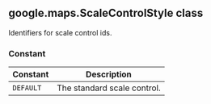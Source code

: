 <h2 id="ScaleControlStyle">google.maps.ScaleControlStyle class</h2>
<p>Identifiers for scale control ids.</p><h3>Constant</h3><table summary="class ScaleControlStyle - Constants" width="100%">
<thead>
<tr><th>Constant</th>
<th>Description</th>
</tr></thead>
<tbody>
<tr>
<td><code>DEFAULT</code></td>
<td>The standard scale control.</td>
</tr>
</tbody>
</table>